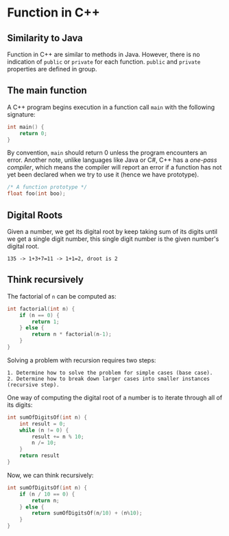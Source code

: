 # Function in C++

## Similarity to Java

Function in C++ are similar to methods in Java. However,
there is no indication of `public` or `private` for each
function. `public` and `private` properties are defined
in group.

## The main function

A C++ program begins execution in a function call `main`
with the following signature:

```cpp
int main() {
    return 0;
}
```

By convention, `main` should return 0 unless the program
encounters an error. Another note, unlike languages like
Java or C#, C++ has a _one-pass compiler_, which means
the compiler will report an error if a function has not
yet been declared when we try to use it (hence we have
prototype).

```cpp
/* A function prototype */
float foo(int boo);
```

## Digital Roots

Given a number, we get its digital root by keep taking sum of 
its digits until we get a single digit number, this single 
digit number is the given number's digital root.

```
135 -> 1+3+7=11 -> 1+1=2, droot is 2
``` 

## Think recursively

The factorial of `n` can be computed as:

```cpp
int factorial(int n) {
    if (n == 0) {
        return 1;
    } else {
        return n * factorial(n-1);
    }
}
```

Solving a problem with recursion requires two steps:

    1. Determine how to solve the problem for simple cases (base case).
    2. Determine how to break down larger cases into smaller instances (recursive step).

One way of computing the digital root of a number is 
to iterate through all of its digits:

```cpp
int sumOfDigitsOf(int n) {
    int result = 0;
    while (n != 0) {
        result += n % 10; 
        n /= 10;
    } 
    return result
}
```

Now, we can think recursively:

```cpp
int sumOfDigitsOf(int n) {
    if (n / 10 == 0) {
        return n;
    } else {
        return sumOfDigitsOf(n/10) + (n%10);
    }
}
```

